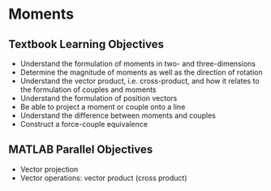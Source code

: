 # Moments

## Textbook Learning Objectives

- Understand the formulation of moments in two- and three-dimensions
- Determine the magnitude of moments as well as the direction of rotation
- Understand the vector product, i.e. cross-product, and how it relates to the formulation of couples and moments
- Understand the formulation of position vectors
- Be able to project a moment or couple onto a line
- Understand the difference between moments and couples
- Construct a force-couple equivalence

## MATLAB Parallel Objectives

- Vector projection
- Vector operations: vector product (cross product)
